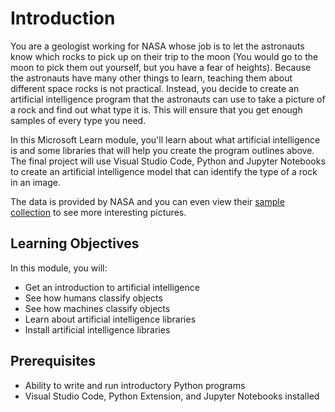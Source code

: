 # Introduction

You are a geologist working for NASA whose job is to let the astronauts know which rocks to pick up on their trip to the moon (You would go to the moon to pick them out yourself, but you have a fear of heights). Because the astronauts have many other things to learn, teaching them about different space rocks is not practical. Instead, you decide to create an artificial intelligence program that the astronauts can use to take a picture of a rock and find out what type it is. This will ensure that you get enough samples of every type you need.

In this Microsoft Learn module, you'll learn about what artificial intelligence is and some libraries that will help you create the program outlines above. The final project will use Visual Studio Code, Python and Jupyter Notebooks to create an artificial intelligence model that can identify the type of a rock in an image.

The data is provided by NASA and you can even view their [sample collection](https://curator.jsc.nasa.gov/lunar/samplecatalog/index.cfm) to see more interesting pictures.

## Learning Objectives

In this module, you will:

- Get an introduction to artificial intelligence
- See how humans classify objects
- See how machines classify objects
- Learn about artificial intelligence libraries
- Install artificial intelligence libraries

## Prerequisites

- Ability to write and run introductory Python programs
- Visual Studio Code, Python Extension, and Jupyter Notebooks installed
